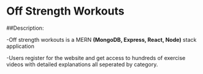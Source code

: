 # Off Strength Workouts

##Description:

-Off strength workouts is a MERN **(MongoDB, Express, React, Node)** stack application

-Users register for the website and get access to hundreds of exercise videos with detailed explanations all seperated by category.

